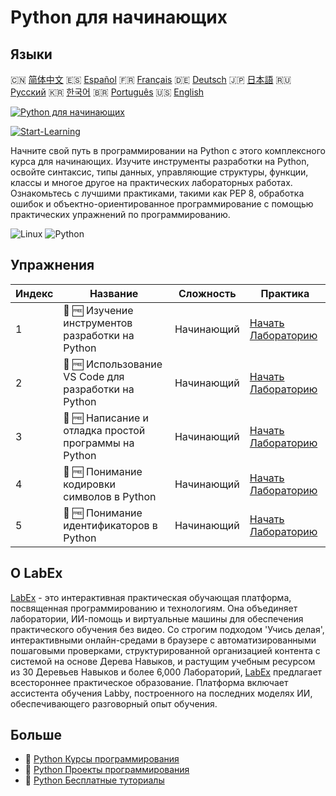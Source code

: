 # Python для начинающих

## Языки

🇨🇳 [简体中文](README_zh.md) 🇪🇸 [Español](README_es.md) 🇫🇷 [Français](README_fr.md) 🇩🇪 [Deutsch](README_de.md) 🇯🇵 [日本語](README_ja.md) 🇷🇺 [Русский](README_ru.md) 🇰🇷 [한국어](README_ko.md) 🇧🇷 [Português](README_pt.md) 🇺🇸 [English](README.md) 

[![Python для начинающих](https://cover-creator.labex.io/python-for-beginners.png?lang=ru)](https://labex.io/ru/courses/python-for-beginners)

[![Start-Learning](https://img.shields.io/badge/Start-Learning-whitesmoke?style=for-the-badge)](https://labex.io/ru/courses/python-for-beginners)

Начните свой путь в программировании на Python с этого комплексного курса для начинающих. Изучите инструменты разработки на Python, освойте синтаксис, типы данных, управляющие структуры, функции, классы и многое другое на практических лабораторных работах. Ознакомьтесь с лучшими практиками, такими как PEP 8, обработка ошибок и объектно-ориентированное программирование с помощью практических упражнений по программированию.

![Linux](https://img.shields.io/badge/Linux-whitesmoke?style=for-the-badge&logo=linux)
![Python](https://img.shields.io/badge/Python-whitesmoke?style=for-the-badge&logo=python)


## Упражнения

|   Индекс | Название                                              | Сложность   | Практика                                                                                                                                                    |
|----------|-------------------------------------------------------|-------------|-------------------------------------------------------------------------------------------------------------------------------------------------------------|
|        1 | 🧩 🆓 Изучение инструментов разработки на Python      | Начинающий  | <a target='_blank' href='https://labex.io/ru/labs/python-explore-python-development-tools-585762?course=python-for-beginners'>Начать Лабораторию</a>        |
|        2 | 🧩 🆓 Использование VS Code для разработки на Python  | Начинающий  | <a target='_blank' href='https://labex.io/ru/labs/python-use-vs-code-for-python-development-585783?course=python-for-beginners'>Начать Лабораторию</a>      |
|        3 | 🧩 🆓 Написание и отладка простой программы на Python | Начинающий  | <a target='_blank' href='https://labex.io/ru/labs/python-write-and-debug-a-simple-python-program-585786?course=python-for-beginners'>Начать Лабораторию</a> |
|        4 | 🧩 🆓 Понимание кодировки символов в Python           | Начинающий  | <a target='_blank' href='https://labex.io/ru/labs/python-understand-character-encoding-in-python-585770?course=python-for-beginners'>Начать Лабораторию</a> |
|        5 | 🧩 🆓 Понимание идентификаторов в Python              | Начинающий  | <a target='_blank' href='https://labex.io/ru/labs/python-understand-identifiers-in-python-585776?course=python-for-beginners'>Начать Лабораторию</a>        |

## О LabEx

[LabEx](https://labex.io) - это интерактивная практическая обучающая платформа, посвященная программированию и технологиям. Она объединяет лаборатории, ИИ-помощь и виртуальные машины для обеспечения практического обучения без видео. Со строгим подходом 'Учись делая', интерактивными онлайн-средами в браузере с автоматизированными пошаговыми проверками, структурированной организацией контента с системой на основе Дерева Навыков, и растущим учебным ресурсом из 30 Деревьев Навыков и более 6,000 Лабораторий, [LabEx](https://labex.io) предлагает всестороннее практическое образование. Платформа включает ассистента обучения Labby, построенного на последних моделях ИИ, обеспечивающего разговорный опыт обучения.

## Больше

- 🔗 [Python Курсы программирования](https://github.com/labex-labs/awesome-programming-courses)
- 🔗 [Python Проекты программирования](https://github.com/labex-labs/awesome-programming-projects)
- 🔗 [Python Бесплатные туториалы](https://github.com/labex-labs/python-free-tutorials)

